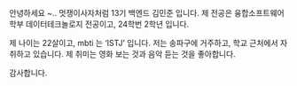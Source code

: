 안녕하세요 ~.. 
멋쟁이사자처럼 13기 백엔드 김민준 입니다.
제 전공은 융합소프트웨어학부 데이터테크놀로지 전공이고, 24학번 2학년 입니다.

제 나이는 22살이고, mbti 는 ‘ISTJ’ 입니다.
저는 송파구에 거주하고, 학교 근처에서 자취하고 있습니다.
제 취미는 영화 보는 것과 음악 듣는 것을 좋아합니다.

감사합니다.
